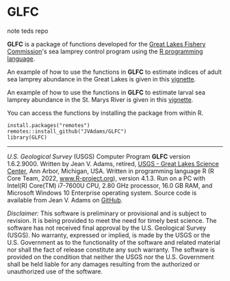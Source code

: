 GLFC
====

note teds repo 


**GLFC** is a package of functions developed for the [Great Lakes Fishery Commission](http://www.glfc.org/)'s sea lamprey control program using the [R programming language](http://www.r-project.org/).

An example of how to use the functions in **GLFC** to estimate indices of adult sea lamprey abundance in the Great Lakes is given in this [vignette](https://rawgit.com/JVAdams/GLFC/master/vignettes/Adult-Index.html).

An example of how to use the functions in **GLFC** to estimate larval sea lamprey abundance in the St. Marys River is given in this [vignette](https://rawgit.com/JVAdams/GLFC/master/vignettes/DWEFES-Vignette.html).

You can access the functions by installing the package from within R.

    install.packages("remotes")
    remotes::install_github("JVAdams/GLFC")
    library(GLFC)

- - -

_U.S. Geological Survey_ (USGS) Computer Program **GLFC** version 1.6.2.9000. 
Written by Jean V. Adams, retired, [USGS - Great Lakes Science Center](http://www.glsc.usgs.gov/), Ann Arbor, Michigan, USA. 
Written in programming language R (R Core Team, 2022, www.R-project.org), version 4.1.3. 
Run on a PC with Intel(R) Core(TM) i7-7600U CPU, 2.80 GHz processor, 16.0 GB RAM, and Microsoft Windows 10 Enterprise operating system. 
Source code is available from Jean V. Adams on [GitHub](https://github.com/JVAdams/GLFC).

_Disclaimer:_ This software is preliminary or provisional and is subject to revision. It is being provided to meet the need for timely best science. The software has not received final approval by the U.S. Geological Survey (USGS). No warranty, expressed or implied, is made by the USGS or the U.S. Government as to the functionality of the software and related material nor shall the fact of release constitute any such warranty. The software is provided on the condition that neither the USGS nor the U.S. Government shall be held liable for any damages resulting from the authorized or unauthorized use of the software.
